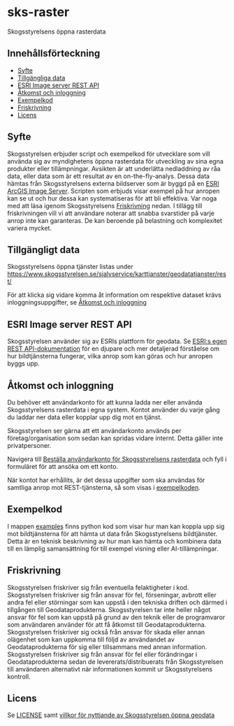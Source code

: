 # sks-raster
Skogsstyrelsens öppna rasterdata

## Innehållsförteckning
- [Syfte](#syfte)
- [Tillgängliga data](#tillgängligt-data)
- [ESRI Image server REST API](#esri-image-server-rest-api)
- [Åtkomst och inloggning](#åtkomst-och-inloggning)
- [Exempelkod](#exempelkod)
- [Friskrivning](#friskrivning)
- [Licens](#licens)

## Syfte
Skogsstyrelsen erbjuder script och exempelkod för utvecklare som vill använda sig av myndighetens öppna rasterdata för utveckling av sina egna produkter eller tillämpningar. Avsikten är att underlätta nedladdning av råa data, eller data som är ett resultat av en on-the-fly-analys. Dessa data hämtas från Skogsstyrelsens externa bildserver som är byggd på en [ESRI ArcGIS Image Server](https://enterprise.arcgis.com/en/image/latest/get-started/windows/what-is-arcgis-image-server-.htm). Scripten som erbjuds visar exempel på hur anropen kan se ut och hur dessa kan systematiseras för att bli effektiva.
Var noga med att läsa igenom Skogsstyrelsens [Friskrivning](#friskrivning) nedan. I tillägg till friskrivningen vill vi att användare noterar att snabba svarstider på varje anrop inte kan garanteras. De kan beroende på belastning och komplexitet variera mycket.


## Tillgängligt data
Skogsstyrelsens öppna tjänster listas under https://www.skogsstyrelsen.se/sjalvservice/karttjanster/geodatatjanster/rest/

För att klicka sig vidare komma åt information om respektive dataset krävs inloggningsuppgifter, se [Åtkomst och inloggning](#åtkomst-och-inloggning)

## ESRI Image server REST API
Skogsstyrelsen använder sig av ESRIs plattform för geodata. Se [ESRI:s egen REST API-dokumentation](https://developers.arcgis.com/rest/services-reference/enterprise/image-service.htm) för en djupare och mer detaljerad förståelse om hur bildtjänsterna fungerar, vilka anrop som kan göras och hur anropen byggs upp.

## Åtkomst och inloggning
Du behöver ett användarkonto för att kunna ladda ner eller använda Skogsstyrelsens rasterdata i egna system. Kontot använder du varje gång du laddar ner data eller kopplar upp dig mot en tjänst.

Skogsstyrelsen ser gärna att ett användarkonto används per företag/organisation som sedan kan spridas vidare internt. Detta gäller inte privatpersoner.

Navigera till [Beställa användarkonto för Skogsstyrelsens rasterdata](https://www.skogsstyrelsen.se/sjalvservice/karttjanster/geodatatjanster/skaffa-anvandarkonto/) och fyll i formuläret för att ansöka om ett konto.

När kontot har erhållits, är det dessa uppgifter som ska användas för samtliga anrop mot REST-tjänsterna, så som visas i [exempelkoden](./examples).

## Exempelkod
I mappen [examples](./examples) finns python kod som visar hur man kan koppla upp sig mot bildtjänsterna för att hämta ut data från Skogsstyrelsens bildtjänster. Detta är en teknisk beskrivning av hur man kan hämta och kombinera data till en lämplig samansättning för till exempel visning eller AI-tillämpningar.


## Friskrivning
Skogsstyrelsen friskriver sig från eventuella felaktigheter i kod.
Skogsstyrelsen friskriver sig från ansvar för fel, förseningar, avbrott eller 
andra fel eller störningar som kan uppstå i den tekniska driften och därmed i 
tillgången till Geodataprodukterna. Skogsstyrelsen tar inte heller något ansvar för fel som 
kan uppstå på grund av den teknik eller de programvaror som användaren 
använder för att få åtkomst till Geodataprodukterna. Skogsstyrelsen friskriver 
sig också från ansvar för skada eller annan olägenhet som kan uppkomma 
till följd av användandet av Geodataprodukterna för sig eller tillsammans 
med annan information. Skogsstyrelsen friskriver sig från ansvar för fel eller 
förändringar i Geodataprodukterna sedan de levererats/distribuerats från 
Skogsstyrelsen till användaren alternativt när informationen kommit ur 
Skogsstyrelsens kontroll.

## Licens
Se [LICENSE](./LICENSE) samt [villkor för nyttjande av Skogsstyrelsen öppna geodata](https://www.skogsstyrelsen.se/sjalvservice/karttjanster/geodatatjanster/villkor-for-nyttjande-av-skogsstyrelsens-kartdatabaser/)
